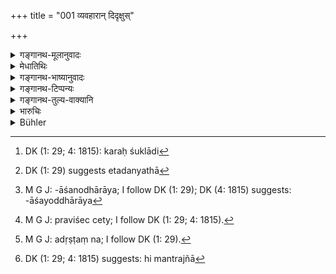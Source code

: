 +++
title = "001 व्यवहारान् दिदृक्षुस्"

+++

<details><summary>गङ्गानथ-मूलानुवादः</summary>

Desirous of investigating cases, the king shall enter the court, with a dignified demeanour, along with Brāhmaṇas and councillors, versed in counsel.—(1)
</details>

<details><summary>मेधातिथिः</summary>

प्रजानां पालनं राज्ञो वृत्तिर् विहिता । सा चात्र ।

- शस्त्रास्त्रभृत्त्वं क्षत्रस्य वणिक्पशुकृषीर् विशः ।

- आजीवनार्थं शूद्रस्य द्विजातीनां निषेवणम् ॥ (म्ध् १०.७९)

- एवं नृपो वर्तमानो लोकानान् आप्नोत्य् अनुत्तमान् ॥ इति ।

तथा धर्मो वर्धते लोके । अन्येषाम् अपि वर्णानां क्षत्रियवृत्त्या जीविनाम् अस्त्य् एव राज्याधिकारः ।

- यः कश्चित् सर्वलोकानाम् पालकश् च नृपः स्मृतः ।

- कर्मनिष्ठा च विहिता लोकसाधारणे हिते ॥

परिपालनं च पीडापहारः । द्वयी च पीडा, दृष्टा अदृष्टा च । तत्र दुर्बलस्य बलीयसा धनहरणादिना बाध्यमाना दृष्टा पीडा । इतरस्य तु विध्यतिक्रमजनितेन प्रत्यवायेनामुत्रिकदुःखोत्पादनम् अदृष्टपीडा । प्रजा हि द्वेषमत्सरादिभिर् इतरेतरम् अयथावद् आचरन्ति, कुपथेन यान्ति, अदृष्टदोषेण बाध्येरन् । अतश् च राज्यनाशः । प्रजैश्वर्यं हि राज्यम् उच्यते । तासु विनश्यन्तीषु कस्य राज्यं स्यात् । व्यवहारादयो ऽतः ।शास्त्रदण्डेन व्यवस्थाप्यमाना न भयात् पृथक् प्रचलन्ति, तथा चोभयथापि रक्षिता भवन्ति । धनदण्डश् च राज्ञः, करशुल्कादि[^१] वा । एतदन्या[^२] धर्मिष्ठजीविका न भवतीति वृत्तिपरिक्षयाद् अपि राज्यावसादः । अतो राज्यस्थित्यर्थं व्यवहारदर्शनं कर्तव्यम् ।


[^२]:
     DK (1: 29) suggests etadanyathā


[^१]:
     DK (1: 29; 4: 1815): karaḥ śuklādi

- तद् इदानीम् उच्यते । **व्यवहारश्** चात्र वादिप्रतिवादिनोर् इतरेतराशनोद्धाराय[^३] वृत्तिर् उच्यते । अथ वा ऋणादानादयः पदार्था एव विप्रतिपत्तिविषयाः सन्तो विचारगोचरसमर्थतया कर्तव्या इति । **दिदृक्षुर्** इत्य् उक्त्वा "पश्येत् कर्याणि" (म्ध् ८.२) इति सामानाधिकरण्यम् । पुनश् च प्रत्यवमर्शः "तेषाम् अद्यम् ऋणादानम्" (म्ध् ८.४) इति । तान् पदार्थान् विचारयेद् इति संबन्धः । वक्ष्यमाणाधिकृतपुरुषाधिष्ठितः प्रदेशः **सभा** । **प्रवेशस्** तदभ्यन्तरभावः । किम् एक एव प्रविशेत् । नेत्य्[^४] आह **ब्राह्मणैः सहेति** । अथ **मन्त्रज्ञैर्** इति कस्य विशेषणम् । न तावन् मन्त्रिणः, मन्त्रित्वाद् एव सिद्धेः । न हि मन्त्रम् अजानानो मन्त्रीति शक्यते वक्तुम् । नापि ब्राह्मणानाम्, व्यवहारदर्शने ऽधिकृतानां तत्परिज्ञानम् अदृष्टाय[^५] स्यात् । 


[^५]:
     M G J: adṛṣṭaṃ na; I follow DK (1: 29).


[^४]:
     M G J: praviśec cety; I follow DK (1: 29; 4: 1815).


[^३]:
     M G J: -āśanodhārāya; I follow DK (1: 29); DK (4: 1815) suggests: -āśayoddhārāya

- अत्रोच्यते । ब्राह्मणविशेषणम् एवैतत् । ते ह्य् अमन्त्रज्ञा[^६] भूत्वा निरपेक्षम् अवधारयन्तः स्युः । अन्यथा राज्ञो ऽनर्थम् आवहेयुः । तथा हि महामत्याश्रितः कश्चिज् जनपदेन व्यवहरन् सहसा जितो यदि न दण्ड्यते धनं वावष्टभ्य न दाप्यते, तदा समत्वेन व्यवहारदर्शनं न कृतं स्यात्, पक्षपातम् अशक्तिं वास्य जनपदा मन्येरन् । अथ दण्ड्यते, महामात्यक्षोभाद् अपि प्रकृतिविकृतं स्यात् । मन्त्रज्ञास् तु सन्तः संशयितारो यदि निर्णेतव्यस्य केनचिद् अपदेशेन प्रसङ्गरोधं कृत्वा रहसि राजानं परिबोधयन्ति "अनयोर् विवादिनोर् अयं जीयते ऽयं जयतीति, व्यवहारस् त्व् अस्माभिर् न तदानीम् एव निर्णीत इति स्वामी प्रमाणम्" । तत्र राजैवं विदित्वा महामात्यम् आदेशयति "त्वदीयो मनुष्यो जीयते, मम हनिर् मा भूद् इति संप्रति निर्णयो ऽवधीरितः । त्वम् एव तथा कुरु यथैष मनुष्यः संधीयते, बाधास्य व्यपनीयते" । ते मन्त्रिणो वादेयवाक्या मनुष्याणां सर्वेषाम् अनर्थ्यां च प्रवृत्तिं प्रतिबध्नन्ति ।


[^६]:
     DK (1: 29; 4: 1815) suggests: hi mantrajñā

<u>अन्ये</u> तु काकाक्षिवद् उभयविशेषणम् अर्थबेदेन **मन्त्रज्ञ**पदं मन्यन्ते । यदा मन्त्रिणो विशेष्यन्ते तत्तद्धातुतत्परिज्ञानं[^७] मन्त्रज्ञानम् । ब्राह्मणपक्षे तु कार्यार्थसमभावश् च । मन्त्रिब्राह्मणानां न प्रवेशमात्रम् एव, किं तर्हि निर्णयं "पश्येत्" (म्ध् ८.२) इत्य् उत्तरत्रवाक्याद्[^८] यथायोग्यम्,[^९] इतरथा अदृष्टाय प्रवेशः स्यात् । अतो नैकाकी निर्णयं कुर्यात्, किं तर्हि तैः सह निरूप्येति ।  
**विनीतः** वाक्पाणिपादचापलरहितः । वेपतो ह्य् अनर्थः स्यात् । **पार्थिव**ग्रहणान् न क्षत्रियस्यैवायम् उपदेशः, किं तर्ह्य् अन्यस्यापि पृथिव्याम् अधिपतेर् देशेश्वरस्य, न ह्य् अन्यथा[^१०] राज्यम् अविचलितं भवतीति ॥ ८.१ ॥
</details>

<details><summary>गङ्गानथ-भाष्यानुवादः</summary>

It has been laid down that the protection of the people is a duty of the king; and this duty has been described in the following text: (*a*) ‘As a means of livelihood, to carry arms and weapons for the Kṣatriya, and to trade, to rear cattle and agriculture for the Vaiśya, and the serving of the twice-born for the Śūdra’—(10.79). The king who acts up to this attains unexcelled regions; and in this manner virtue prospers among the people.

Other castes also, who may be living the life of the Eṣattriya, are entitled to kingship:—‘Whoever happens to be the protector of the people is regarded as the *king*, Lord-Protector; and their duty has been ordained to consist in the good of the common people.’ By ‘protection’ here is meant the *removal of troubles*.

Troubles are of two kinds —*seen* and *unseen*. It is a case of ‘seen trouble’ when the weaker man is oppressed by the stronger, who takes away by force his belongings; and it is a case of ‘unseen trouble’ when the latter person suffers pain in the other world, through the sin accruing to him on account of his having transgressed the law (by taking what did not belong to himself). People very often act towards pne another in hatred, jealousy and so forth, and hence going by the wrong path, they become subject to ‘unseen’ evils; and thence follows the disruption of the kingdom; since it is only the *prosperity of the people* that is called ‘kingdom’; so that when the people are in trouble, where would the ‘kingdom’ lie?

It is for this reason that when cases are investigated and decided in strict accordance with the ordinances of scriptures, people, through fear, do not deviate from the right path; and hence they become protected against both kinds of trouble. Then again, in as much as for the king there is no other lawful moans of livelihood except the fines imposed upon criminals, and the taxes and duties, any obstacles in the proper administration and collection of those leads the kingdom into trouble.

From all this it follows that for the sake of preserving the kingdom, the investigation of cases is necessary, and it is this that is now described.

The term ‘*vyavahāra*,’ ‘case,’ is the name given to that action of the plaintiff and the defendant which they have recourse to for the purpose of reclaiming their rights. Or, it may stand for the non-payment of debts and such other matters themselves, which often become the subjects of dispute and as such fit for investigation, which thus becomes the duty of the king.

The term ‘*desirous of investigating*’ is to be construed with ‘shall investigate the suits’ (of the next verse) and the said ‘points of dispute’ are referred to in detail again (in verse 4)—‘Of these, the first is non-payment of debts, etc.’; the construction being that ‘he shall investigate all these matters.’

The ‘court’ is that place which is presided over by the officer going to be described below;—‘*entering*’ means *going into* the place.

The question arising as to whether or not the king shall enter the Court, alone, unattended, the text adds—‘*along with Brāhmaṇas*.’

*Question*.—“What does the adjective ‘*versed in counsel*’ qualify? It
cannot qualify the ‘*councillors*’; as the said qualification is implied by the very name ‘councillor,’ for one who does not know the art of counselling can never be called a ‘councillor.’ Nor can it qualify the ‘Brāhmaṇas’; because since they are entrusted with the work of investigating cases, the knowledge of *counsel* (if prescribed) could be prescribed only for some transcendental purpose.”

To the above we offer the following reply: The qualification is of the ‘Brāhmaṇas’; if they were ignorant of counsel, they would arrive at random and wrong conclusions, and thereby bring trouble to the King, for instance, if a certain ordinary person were to file a suit against some one connected with the Chief Minister,—and the latter happens to lose the case,—then, if he were not fined, or if he were not forced to pay up the fine, the administration of justice would not be impartial; and the people would come to the conclusion that the King is cither partial or too weak-minded;—on the other hand, if the man were fined, this would displease the Chief Minister, and that also would lead to trouble among the people. In such cases, if the investigating officers happen to be ‘versed in counsel,’ then, whenever they are in any such suspense, they postpone the proceedings of the case, under some pretext, and advise the King in private, to the following effect—‘You please do something yourself, whereby the man may be made to compromise between these two parties,—this party loses and that party wins the case,—but the case has not been disposed of by us; the decision now rests with your Majesty.’ Thereupon, the King, having come to know the facts of the case, orders the Chief Minister to the following effect—‘Your man is going to lose his case,—but for the present the decision has been postponed, in order that your prestige may not suffer; it is for you to do something whereby the other party may be appeased and his grievance removed.’ Upon this the Minister, whose advice is accepted by all men, takes steps to stop the evil propensities of all men.

Others hold that, just as the single eye of the crow operates in both sockets, so the epithet ‘*versed in counsel*’ is applicable to both, ‘*Brāhmaṇas*’ and ‘*councillors*,’ but in different senses: when qualifying the ‘*councillors*,’ being ‘versed in counsel’ connotes *the knowledge of the details of the cases*; and when qualifying the ‘*Brāhmaṇas*,’ it connotes *impartiality*.

The Brāhmaṇas and the Councillors are not to *enter* only; but they are to help, in the best manner they can, in the ‘investigating of suits’ (spoken of below). If this were not meant, then their ‘entering’ could only be intended to serve some transcendental purpose. Thus the sense is that the King shall not decide cases by himself alone, but in consultation with the councillors and Brāhmaṇas.

‘*With a dignified demeanour*’;—*i.e*., free from fickleness of speech, hand and feet. If he were fickle, there would be trouble.

The use of the term ‘*pārthiva*,’ ‘*king*,’ implies that the teaching here addressed is meant not only for one who is *Kṣatriya* by caste, but for others also, who may happen to be owners of land and a kingdom. Because unless he dues what is here laid down his sovereignty does not become duly established.—(1)
</details>

<details><summary>गङ्गानथ-टिप्पन्यः</summary>

This verse is quoted in *Aparārka* (p. 600), which explains
‘*mantrajñaḥ*’ as ‘*arthaśāstrajñaḥ*’, ‘learned in the Science of
Polity’, and deduces the sense that the person who tries cases should
act up to the principles of the Science of Polity, in so far as they are
not incompatible with the Dharmaśāstra, the Ethical Science.

It is quoted in *Parāśaramādhava* (Vyavahāra, p. 18), to the effect that
having entered the court, the king shall carry on the work, in
association with learned men and with councillors;—in *Vyavahāramayūkha*
(page 2) in *Nṛsiṃhaprasāda* (Vyavahāra, p. 1b):—in *Kṛtyakalpataru*
(3a), which has. the following notes—‘*Vyavahārān*’, points of dispute
between the plaintiff and the defendant,—‘*didṛkṣuḥ*’, with a view to
determine,—‘*pṛthivīpatiḥ*,’ includes *non-Kṣatriyas*
also,—‘*mantrajñaiḥ*’, persons conversant with the method of doing
business in due accordance with the exigencies of time and place,—this
qualifies ‘*brāhmaṇaiḥ*’, ignorant Brāhmaṇas being prone to give hasty
advice and thereby create trouble,—‘*mantribhiḥ*’ stands for experienced
councillors;—and in *Vīramitrodaya* (Vyavahāra, p. 4a).
</details>

<details><summary>गङ्गानथ-तुल्य-वाक्यानि</summary>

**(verses 8.1-2)  
**

*Gautama* (13.26).—‘The king or the judge ora Brāhmaṇa learned in the
scriptures shall examine the witnesses.’

*Vaśiṣṭha* (16.2).—‘Let the king or the minister transact the business
on the bench.’

*Viṣṇu* (3.72).—‘Let the king try causes himself, accompanied by
well-instructed Brāhmaṇas.’

Do. (71.60).—‘Near the Fire, Deities and Brāhmaṇas, he shall raise the
right arm.’

*Yājñavalkya* (1.359).—‘Every day, he shall look into cases himself,
surrounded by members of the Assembly.’

Do. (2.1).—‘The king shall try causes, accompanied by learned Brāhmaṇas,
in strict accordance with legal scriptures,—being free from anger and
avarice.’

*Yama* (Aparārka, p. 596).—‘The king, assisted by the minister, free
from all love and hatred, shall carefully look into the causes of
contending parties.’

*Nārada* (Do. p. 599).—‘The king composedly looking into cases himself
obtains bright fame here and reaches the regions of Indra.’

*Śukranīti* (4.5.7, 9-13).—‘*Vyavahāra* i s that which, by
discriminating the good from the evil, ministers to the virtues of both
the people and the king, and furthers their interests. The king should
attentively look after law-suits, freeing himself from anger and greed,
according to the dictates of the legal scriptures,—in the company of the
Judge, the Minister, the Brāhmaṇa and the Priest. He should never singly
try cases of two parties, or hear their statement. Neither the wise king
nor the Councillors are to hold a trial in secret.’

*Śukranīti* (4.5.85).—‘The King should enter the court modestly,
together with the Brāhmaṇas and the Ministers versed in
state-craft,—with the object of investigating cases.’

*Kātyāyana* (Smṛticandrikā-Vyavahāra).—‘The King shall be accompanied by
those permanent members who are experienced, having hereditary
connections, the best of the twice-born, expert in the sacred law and in
the science of polity.’

*Kātyāyaṇa* (Parāśaramādhava--Vyavahāra, p. 17).—‘That place is called
*Dharmādhikaraṇa*, Court, where the truth regarding suits is
investigated in pursuance of the legal scriptures.—The king shall enter
the court after having finished all his daily duties, and after having
duly honoured, with flowers and ornaments, his preceptor, astrologers,
physicians, deities, Brāhmaṇas and Priests.’

Do. (Vīramitrodaya-Vyavahāra, p. 14).—‘If the King looks into lawsuits,
with the assistance of the Judge, the Minister, the Brāhmaṇa and the
Priest, he attains heaven.’

Do. (Vyavahāratattva, p. 2).—‘Accompanied by the Judge, the Minister,
the Brāhmaṇa and Priest, the King himself shall determine their victory
or defeat.’

*Bṛhaspati* (1.4-5).—‘The king, his chosen representative Judge, other
Judges, the Law, the Accountant and the Scribe, Gold, Fire, Water, and
the Bailiff are the ten components of the Court; in which the King
examines causes with due attention.’

Do. (1.20 *et. seq*.).—‘Let the King try causes, attended by these
Judges, after having entered the Court, in a sitting or standing
posture. Having risen early in the morning and performed ablutions
according to rule, and having honoured the elders, astrologers,
physicians, deities, Brāhmaṇas and domestic priests.’

Do. (27.25).—‘Let the King every day examine in common with learned
Brāhmaṇas, the suits preferred by litigants, as also those instituted by
the King himself.’
</details>

<details><summary>भारुचिः</summary>

मात्स्यम्यायनिवृत्त्या लोकस्थित्यर्थम् अयं व्यवहारान् द्रष्टुम् अन्वेषणशीलः **ब्राह्मणैः सह पार्थिवः** यान् उपरिष्टाद् वक्ष्यति "यस्मिन् देशे निषीदन्ति विप्रा वेदविदस् त्रयः" इति तैः सह । यतस् तेषाम् इदं विशेषणं क्रियते **मन्त्रज्ञैर्** इति । एवं च यदि वेदविदो ऽपि सन्तो **मन्त्रज्ञा** न भवन्त्य् अधिकलक्षणप्राप्त्यर्थम् इदं तद्विशेषणम् । लोकव्यवहारज्ञा **मन्त्रज्ञाः** । **मन्त्रिभिश् चैव मन्त्रज्ञैर्** इति समानं पूर्वविशेषणम् । इयांस् तु विशेषः- मन्त्रिणो राजतन्त्रव्यवहारज्ञा नियोगत इष्यन्ते, इतरत्र तु न प्रतिषेधः । अतस् तान् अप्य् एवं विशिनष्टि । **विनीतः प्रविशेत् सभाम्** । **विनीतो** ऽनुद्धतवेषालङ्कारः । **सभां** वक्ष्यमाणाम् "ब्रह्मणस् तां सभां विदुर्" इति । सत्य् अपि च ब्राह्मणस्य धर्मोपदेष्टृत्वे गुरुत्वे च व्यवहारदर्शने ब्राह्मणो न प्रधानीक्रियते । असमर्थो ह्य् असाव् अल्पपरिग्रहत्वाद् अकार्यकारिणो वशीकर्तुम् । क्षत्रियस्य तु करशुल्कप्रीतिभोगदण्डपरिक्रयेण प्रजापालनोपदेशात् परिग्रहमहत्त्वं वृत्तिमतो ऽर्थगृहीतम्, यतः प्रजासंरक्षणार्थम् अकार्यकारिणां निग्रहे तस्य सामर्थम् अस्ति । एवं च सति व्यवहारदर्शने क्षत्रियः प्राधान्येनोपदिश्यते । अथ वादृष्टप्रयोजन एव क्षत्रियस्य व्यवहारदर्शनोपदेशः । व्यवहरणं व्यवहारः । इहैको ऽपि स्वार्थ[संबन्धितया] व्यवहर्तीतरो ऽप्य् अन्यथेत्य् एवं विविधं नानावहरणम्, विरुद्धं वेतरेतरहरणं व्यवहारः ॥ ८.१ ॥
</details>

<details><summary>Bühler</summary>

001	A king, desirous of investigating law cases, must enter his court of justice, preserving a dignified demeanour, together with Brahmanas and with experienced councillors.
</details>

